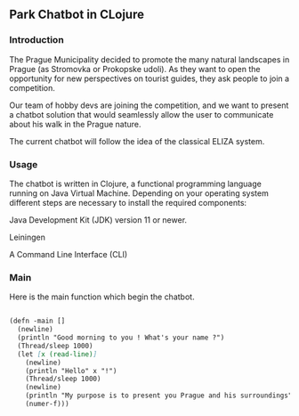 ## Park Chatbot in CLojure

### Introduction

The Prague Municipality decided to promote the many natural landscapes in Prague (as Stromovka or Prokopske udoli). As they want to open the opportunity for new perspectives on tourist guides, they ask people to join a competition.

Our team of hobby devs are joining the competition, and we want to present a chatbot solution that would seamlessly allow the user to communicate about his walk in the Prague nature.

The current chatbot will follow the idea of the classical ELIZA system.

### Usage

The chatbot is written in Clojure, a functional programming language running on Java Virtual Machine. Depending on your operating system different steps are necessary to install the required components:

Java Development Kit (JDK) version 11 or newer.

Leiningen

A Command Line Interface (CLI)

### Main

Here is the main function which begin the chatbot.

```markdown

(defn -main []
  (newline)
  (println "Good morning to you ! What's your name ?")
  (Thread/sleep 1000)
  (let [x (read-line)]
    (newline)
    (println "Hello" x "!")
    (Thread/sleep 1000)
    (newline)
    (println "My purpose is to present you Prague and his surroundings")
    (numer-f)))


```


